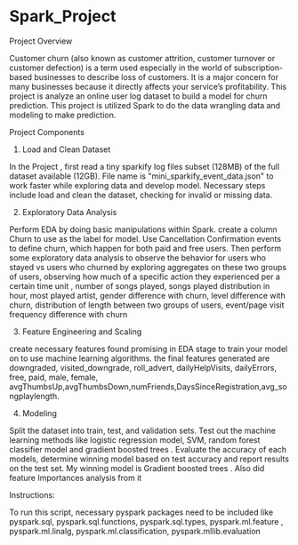 # Spark_Project


Project Overview

Customer churn (also known as customer attrition, customer turnover or customer defection) is a term used especially in the world of subscription-based businesses to describe loss of customers. It is a major concern for many businesses because it directly affects your service’s profitability. This project is analyze an online user log dataset to build a model for churn prediction. This project is utilized Spark to do the data wrangling data  and modeling to make prediction. 


Project Components

1.	Load and Clean Dataset

In the Project , first read a  tiny sparkify log files  subset (128MB) of the full dataset available (12GB).  File name is  "mini_sparkify_event_data.json" to work faster while exploring  data and develop  model. Necessary steps include load and clean the dataset, checking for invalid or missing data. 

2.	Exploratory Data Analysis

Perform EDA by doing basic manipulations within Spark. create a column Churn to use as the label for model. Use  Cancellation Confirmation events to define churn, which happen for both paid and free users. Then perform some exploratory data analysis to observe the behavior for users who stayed vs users who churned by exploring aggregates on these two groups of users, observing how much of a specific action they experienced per a certain time unit , number of songs played, songs played distribution in hour, most played artist, gender difference with churn, level difference with churn, distribution of length between two groups of users, event/page visit frequency difference with churn

3.	Feature Engineering and Scaling

create necessary features found promising in EDA stage to train your model on to use machine learning algorithms. the final features generated are downgraded, visited_downgrade, roll_advert, dailyHelpVisits, dailyErrors, free, paid, male, female, avgThumbsUp,avgThumbsDown,numFriends,DaysSinceRegistration,avg_songplaylength.

4.	Modeling

Split the dataset into train, test, and validation sets. Test out the machine learning methods like logistic regression model, SVM, random forest classifier model and gradient boosted trees . Evaluate the accuracy of each models, determine winning model based on test accuracy and report results on the test set. My winning model is Gradient boosted trees . Also did feature Importances analysis from it 



Instructions:

To run this script, necessary pyspark packages need to be included like pyspark.sql, pyspark.sql.functions, pyspark.sql.types, pyspark.ml.feature , pyspark.ml.linalg, pyspark.ml.classification, pyspark.mllib.evaluation
